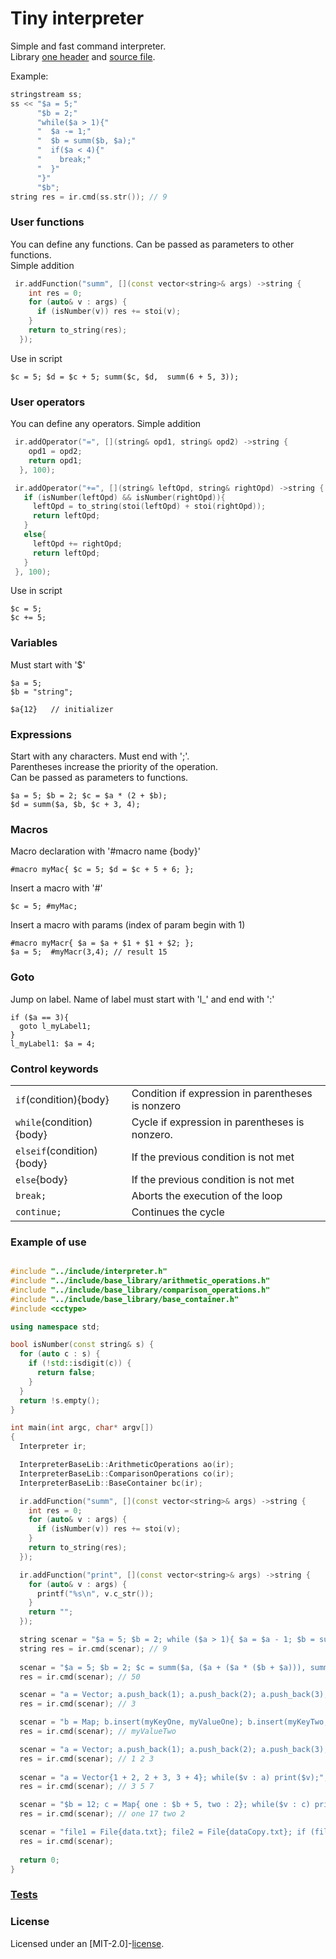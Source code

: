 # Tiny interpreter
Simple and fast command interpreter.  
Library [one header](https://github.com/Tyill/interpreter/tree/main/include/interpreter.h) and [source file](https://github.com/Tyill/interpreter/tree/main/src/interpreter.cpp).

Example:
```cpp
stringstream ss;
ss << "$a = 5;"
      "$b = 2;"
      "while($a > 1){"
      "  $a -= 1;"
      "  $b = summ($b, $a);"
      "  if($a < 4){"
      "    break;"
      "  }"
      "}"
      "$b";
string res = ir.cmd(ss.str()); // 9
```

### User functions
You can define any functions. Can be passed as parameters to other functions.  
Simple addition
```cpp
 ir.addFunction("summ", [](const vector<string>& args) ->string {
    int res = 0;
    for (auto& v : args) {
      if (isNumber(v)) res += stoi(v);
    }
    return to_string(res);
  });
```
Use in script
```
$c = 5; $d = $c + 5; summ($c, $d,  summ(6 + 5, 3));
```

### User operators
You can define any operators. Simple addition
```cpp
 ir.addOperator("=", [](string& opd1, string& opd2) ->string {
    opd1 = opd2;
    return opd1;
  }, 100);

 ir.addOperator("+=", [](string& leftOpd, string& rightOpd) ->string {
   if (isNumber(leftOpd) && isNumber(rightOpd)){
     leftOpd = to_string(stoi(leftOpd) + stoi(rightOpd));
     return leftOpd;
   }     
   else{
     leftOpd += rightOpd;
     return leftOpd;
   }
 }, 100);
```
Use in script
```
$c = 5;
$c += 5;
```

### Variables
Must start with '$'
```
$a = 5;
$b = "string";

$a{12}   // initializer
```

### Expressions
Start with any characters.  Must end with ';'.  
Parentheses increase the priority of the operation.  
Can be passed as parameters to functions.
```
$a = 5; $b = 2; $c = $a * (2 + $b);
$d = summ($a, $b, $c + 3, 4);
```

### Macros
Macro declaration with '#macro name {body}'
```
#macro myMac{ $c = 5; $d = $c + 5 + 6; };
```
Insert a macro with '#'
```
$c = 5; #myMac;
```

Insert a macro with params (index of param begin with 1)
```
#macro myMacr{ $a = $a + $1 + $1 + $2; };
$a = 5;  #myMacr(3,4); // result 15
```

### Goto
Jump on label.
Name of label must start with 'l_' and end with ':'
```
if ($a == 3){
  goto l_myLabel1;
}
l_myLabel1: $a = 4;
```

### Control keywords

|                          |                                                   |
|--------------------------|---------------------------------------------------|
|`if`(condition){body}     | Condition if expression in parentheses is nonzero |
|`while`(condition){body}  | Cycle if expression in parentheses is nonzero.    |
|`elseif`(condition){body} | If the previous condition is not met              |
|`else`{body}              | If the previous condition is not met              |
|`break;`                  | Aborts the execution of the loop                  |
|`continue;`               | Continues the cycle                               |

### Example of use

```cpp

#include "../include/interpreter.h"
#include "../include/base_library/arithmetic_operations.h"
#include "../include/base_library/comparison_operations.h"
#include "../include/base_library/base_container.h"
#include <cctype>

using namespace std;

bool isNumber(const string& s) {
  for (auto c : s) {
    if (!std::isdigit(c)) {
      return false;
    }
  }
  return !s.empty();
}

int main(int argc, char* argv[])
{  
  Interpreter ir;

  InterpreterBaseLib::ArithmeticOperations ao(ir);
  InterpreterBaseLib::ComparisonOperations co(ir);
  InterpreterBaseLib::BaseContainer bc(ir);

  ir.addFunction("summ", [](const vector<string>& args) ->string {
    int res = 0;
    for (auto& v : args) {
      if (isNumber(v)) res += stoi(v);
    }
    return to_string(res);
  });

  ir.addFunction("print", [](const vector<string>& args) ->string {
    for (auto& v : args) {
      printf("%s\n", v.c_str());
    }
    return "";
  });

  string scenar = "$a = 5; $b = 2; while ($a > 1){ $a = $a - 1; $b = summ($b, $a); if ($a < 4){ break;} } $b;";
  string res = ir.cmd(scenar); // 9
  
  scenar = "$a = 5; $b = 2; $c = summ($a, ($a + ($a * ($b + $a))), summ(5)); $c;";
  res = ir.cmd(scenar); // 50

  scenar = "a = Vector; a.push_back(1); a.push_back(2); a.push_back(3); a.size()";
  res = ir.cmd(scenar); // 3

  scenar = "b = Map; b.insert(myKeyOne, myValueOne); b.insert(myKeyTwo, myValueTwo); b.at(myKeyTwo)";
  res = ir.cmd(scenar); // myValueTwo

  scenar = "a = Vector; a.push_back(1); a.push_back(2); a.push_back(3); while($v : a) print($v);";
  res = ir.cmd(scenar); // 1 2 3
  
  scenar = "a = Vector{1 + 2, 2 + 3, 3 + 4}; while($v : a) print($v);";
  res = ir.cmd(scenar); // 3 5 7

  scenar = "$b = 12; c = Map{ one : $b + 5, two : 2}; while($v : c) print($v);";
  res = ir.cmd(scenar); // one 17 two 2

  scenar = "file1 = File{data.txt}; file2 = File{dataCopy.txt}; if (file1.exist()) { $data = file1.read(); file2.write($data); }";
  res = ir.cmd(scenar);
  
  return 0;
}
```

### [Tests](https://github.com/Tyill/interpreter/blob/main/src/test.cpp)


### License
Licensed under an [MIT-2.0]-[license](LICENSE).

